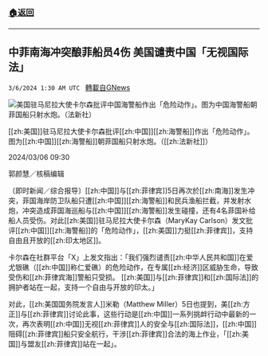 ###  [:house:返回](README.md)
---


## 中菲南海冲突酿菲船员4伤  美国谴责中国「无视国际法」
`3/6/2024 1:30 AM UTC ` [轉載自GNews](https://gnews.org/articles/2369191)

![美国驻马尼拉大使卡尔森批评中国海警船作出「危险动作」。图为中国海警船朝菲国船只射水炮。（法新社）](https://img.ltn.com.tw/Upload/news/600/2024/03/06/phpozzLQQ.jpg "美国驻马尼拉大使卡尔森批评中国海警船作出「危险动作」。图为中国海警船朝菲国船只射水炮。（法新社）")

[[zh:美国]]驻马尼拉大使卡尔森批评[[zh:中国]][[zh:海警船]]作出「危险动作」。图为[[zh:中国]][[zh:海警船]]朝菲国船只射水炮。（[[zh:法新社]]）

2024/03/06 09:30

郭颜慧／核稿编辑

〔即时新闻／综合报导〕[[zh:中国]]与[[zh:菲律宾]]5日再次於[[zh:南海]]发生冲突，菲国海岸防卫队船只遭[[zh:中国]][[zh:海警船]]和民兵渔船拦截，并发射水炮，冲突造成菲国海巡船与[[zh:中国]][[zh:海警船]]发生碰撞，还有4名菲国补给船人员受伤。对此[[zh:美国]]驻马尼拉大使卡尔森（MaryKay Carlson）发文批评[[zh:中国]][[zh:海警船]]的「危险动作」，[[zh:美国]]力挺[[zh:菲律宾]]，支持自由且开放的[[zh:印太地区]]。

卡尔森在社群平台「X」上发文指出：「我们强烈谴责[[zh:中华人民共和国]]在爱尤银礁（[[zh:中国]]称仁爱礁）的危险动作，在专属[[zh:经济]]区威胁生命，导致受伤和[[zh:菲律宾海]]警船只受损。 [[zh:美国]]与[[zh:菲律宾]]和[[zh:国际法]]的拥护者站在一起，支持一个自由与开放的印太。」

对此，[[zh:美国国务院发言人]]米勒（Matthew Miller）5日也提到，美[[zh:方正]]与[[zh:菲律宾]]讨论此事，这些行动是[[zh:中国]]一系列挑衅行动中最新的一次，再次表明[[zh:中国]]无视[[zh:菲律宾]]人的安全与[[zh:国际法]]，[[zh:中国]]阻碍[[zh:菲律宾]]船只安全航行，干涉[[zh:菲律宾]]合法的海上作业，「[[zh:美国]]与盟友[[zh:菲律宾]]站在一起」。
